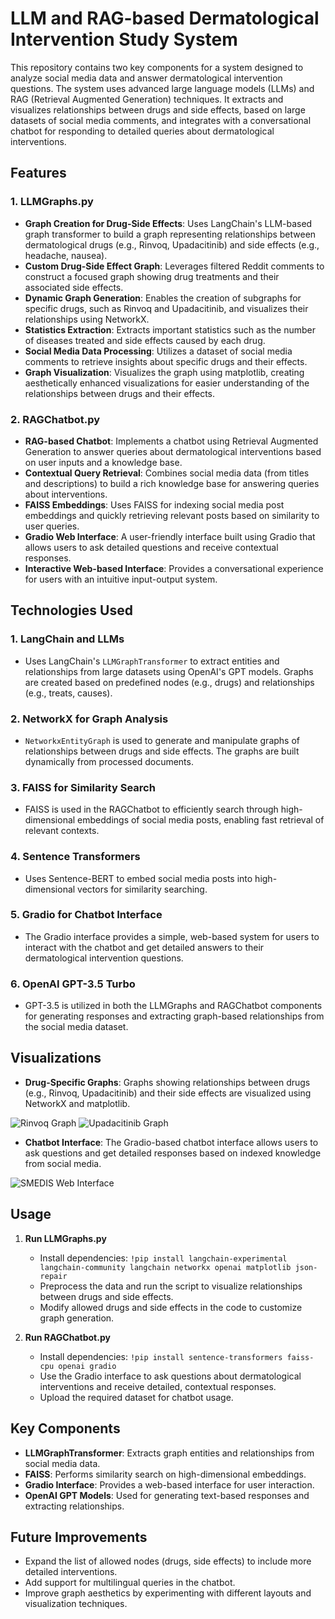 # LLM and RAG-based Dermatological Intervention Study System

This repository contains two key components for a system designed to analyze social media data and answer dermatological intervention questions. The system uses advanced large language models (LLMs) and RAG (Retrieval Augmented Generation) techniques. It extracts and visualizes relationships between drugs and side effects, based on large datasets of social media comments, and integrates with a conversational chatbot for responding to detailed queries about dermatological interventions.

## Features

### 1. **LLMGraphs.py**
- **Graph Creation for Drug-Side Effects**: Uses LangChain's LLM-based graph transformer to build a graph representing relationships between dermatological drugs (e.g., Rinvoq, Upadacitinib) and side effects (e.g., headache, nausea).
- **Custom Drug-Side Effect Graph**: Leverages filtered Reddit comments to construct a focused graph showing drug treatments and their associated side effects.
- **Dynamic Graph Generation**: Enables the creation of subgraphs for specific drugs, such as Rinvoq and Upadacitinib, and visualizes their relationships using NetworkX.
- **Statistics Extraction**: Extracts important statistics such as the number of diseases treated and side effects caused by each drug.
- **Social Media Data Processing**: Utilizes a dataset of social media comments to retrieve insights about specific drugs and their effects.
- **Graph Visualization**: Visualizes the graph using matplotlib, creating aesthetically enhanced visualizations for easier understanding of the relationships between drugs and their effects.

### 2. **RAGChatbot.py**
- **RAG-based Chatbot**: Implements a chatbot using Retrieval Augmented Generation to answer queries about dermatological interventions based on user inputs and a knowledge base.
- **Contextual Query Retrieval**: Combines social media data (from titles and descriptions) to build a rich knowledge base for answering queries about interventions.
- **FAISS Embeddings**: Uses FAISS for indexing social media post embeddings and quickly retrieving relevant posts based on similarity to user queries.
- **Gradio Web Interface**: A user-friendly interface built using Gradio that allows users to ask detailed questions and receive contextual responses.
- **Interactive Web-based Interface**: Provides a conversational experience for users with an intuitive input-output system.

## Technologies Used

### 1. **LangChain and LLMs**
- Uses LangChain's `LLMGraphTransformer` to extract entities and relationships from large datasets using OpenAI's GPT models. Graphs are created based on predefined nodes (e.g., drugs) and relationships (e.g., treats, causes).

### 2. **NetworkX for Graph Analysis**
- `NetworkxEntityGraph` is used to generate and manipulate graphs of relationships between drugs and side effects. The graphs are built dynamically from processed documents.

### 3. **FAISS for Similarity Search**
- FAISS is used in the RAGChatbot to efficiently search through high-dimensional embeddings of social media posts, enabling fast retrieval of relevant contexts.

### 4. **Sentence Transformers**
- Uses Sentence-BERT to embed social media posts into high-dimensional vectors for similarity searching.

### 5. **Gradio for Chatbot Interface**
- The Gradio interface provides a simple, web-based system for users to interact with the chatbot and get detailed answers to their dermatological intervention questions.

### 6. **OpenAI GPT-3.5 Turbo**
- GPT-3.5 is utilized in both the LLMGraphs and RAGChatbot components for generating responses and extracting graph-based relationships from the social media dataset.

## Visualizations

- **Drug-Specific Graphs**: Graphs showing relationships between drugs (e.g., Rinvoq, Upadacitinib) and their side effects are visualized using NetworkX and matplotlib.
  
![Rinvoq Graph](/mnt/data/file-n35jmgUtcTSLvwl0x4qSDPny)
![Upadacitinib Graph](/mnt/data/file-KaCRfdOqIZbbDfrf7E0RMFl3)

- **Chatbot Interface**: The Gradio-based chatbot interface allows users to ask questions and get detailed responses based on indexed knowledge from social media.
  
![SMEDIS Web Interface](https://i.postimg.cc/0yQVHn3W/Web-Interface.png)

## Usage

1. **Run LLMGraphs.py**
   - Install dependencies: `!pip install langchain-experimental langchain-community langchain networkx openai matplotlib json-repair`
   - Preprocess the data and run the script to visualize relationships between drugs and side effects.
   - Modify allowed drugs and side effects in the code to customize graph generation.

2. **Run RAGChatbot.py**
   - Install dependencies: `!pip install sentence-transformers faiss-cpu openai gradio`
   - Use the Gradio interface to ask questions about dermatological interventions and receive detailed, contextual responses.
   - Upload the required dataset for chatbot usage.

## Key Components

- **LLMGraphTransformer**: Extracts graph entities and relationships from social media data.
- **FAISS**: Performs similarity search on high-dimensional embeddings.
- **Gradio Interface**: Provides a web-based interface for user interaction.
- **OpenAI GPT Models**: Used for generating text-based responses and extracting relationships.

## Future Improvements

- Expand the list of allowed nodes (drugs, side effects) to include more detailed interventions.
- Add support for multilingual queries in the chatbot.
- Improve graph aesthetics by experimenting with different layouts and visualization techniques.
